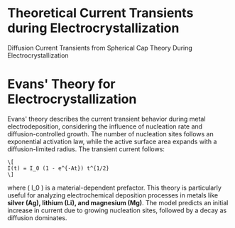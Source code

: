 # Theoretical Current Transients during Electrocrystallization
 Diffusion Current Transients from Spherical Cap Theory During Electrocrystallization

# Evans' Theory for Electrocrystallization

Evans' theory describes the current transient behavior during metal electrodeposition, considering the influence of nucleation rate and diffusion-controlled growth. The number of nucleation sites follows an exponential activation law, while the active surface area expands with a diffusion-limited radius. The transient current follows:

```
\[
I(t) = I_0 (1 - e^{-At}) t^{1/2}
\]
```

where \( I_0 \) is a material-dependent prefactor. This theory is particularly useful for analyzing electrochemical deposition processes in metals like **silver (Ag), lithium (Li), and magnesium (Mg)**. The model predicts an initial increase in current due to growing nucleation sites, followed by a decay as diffusion dominates.